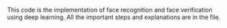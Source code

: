 This code is the implementation of face recognition and face verification using deep learning. All the important steps and explanations are in the file. 
